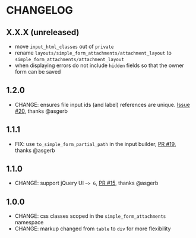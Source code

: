 # CHANGELOG

## X.X.X (unreleased)

* move `input_html_classes` out of `private`
* rename `layouts/simple_form_attachments/attachment_layout` to `simple_form_attachments/attachment_layout`
* when displaying errors do not include `hidden` fields so that the owner form can be saved

## 1.2.0

* CHANGE: ensures file input ids (and label) references are unique. [Issue #20](https://github.com/tomasc/simple_form_attachments/issues/20), thanks @asgerb

## 1.1.1

* FIX: use `to_simple_form_partial_path` in the input builder, [PR #19](https://github.com/tomasc/simple_form_attachments/pull/19), thanks @asgerb

## 1.1.0

* CHANGE: support jQuery UI `~> 6`, [PR #15](https://github.com/tomasc/simple_form_attachments/pull/15), thanks @asgerb

## 1.0.0

* CHANGE: css classes scoped in the `simple_form_attachments` namespace
* CHANGE: markup changed from `table` to `div` for more flexibility
